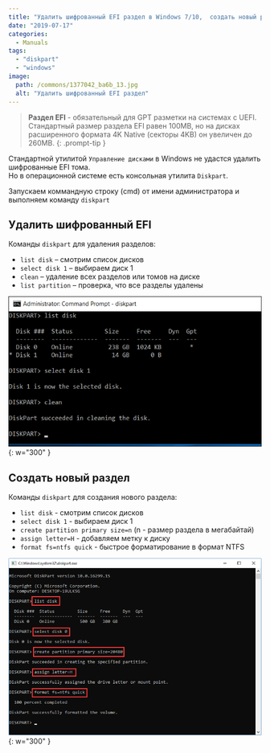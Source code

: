 ```yaml
---
title: "Удалить шифрованный EFI раздел в Windows 7/10,  создать новый раздел из командной строки."
date: "2019-07-17"
categories: 
  - Manuals
tags: 
  - "diskpart"
  - "windows"
image:
  path: /commons/1377042_ba6b_13.jpg
  alt: "Удалить шифрованный EFI раздел"
---
```


> **Раздел EFI** - обязательный для GPT разметки на системах с UEFI. Стандартный размер раздела EFI равен 100MB, но на дисках расширенного формата 4K Native (секторы 4KB) он увеличен до 260MB.
{: .prompt-tip }

Стандартной утилитой `Управление дисками` в Windows не удастся удалить шифрованные EFI тома.  
Но в операционной системе есть консольная утилита `Diskpart`.

Запускаем коммандную строку (cmd) от имени администратора и выполняем команду `diskpart`

## Удалить шифрованный EFI

Команды `diskpart` для удаления разделов:

- `list disk` – смотрим список дисков
- `select disk 1` – выбираем диск 1
- `clean` – удаление всех разделов или томов на диске
- `list partition` – проверка, что все разделы удалены

![](/assets/img/posts/2019/07/17/diskpart_2.png){: w="300" }

## Создать новый раздел

Команды `diskpart` для создания нового раздела:

- `list disk` - смотрим список дисков
- `select disk 1` - выбираем диск 1
- `create partition primary size=n` (n - размер раздела в мегабайтай)
- `assign letter=H` - добавляем метку к диску
- `format fs=ntfs quick` - быстрое форматирование в формат NTFS

![Комманды diskpart](/assets/img/posts/2019/07/17/diskpart-create-partition-2.png){: w="300" }

